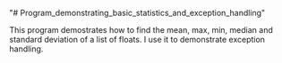 "# Program_demonstrating_basic_statistics_and_exception_handling" 

This program demostrates how to find the mean, max, min, median and standard deviation of a list of floats. I use it to demonstrate exception handling.
